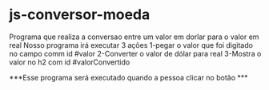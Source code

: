 # js-conversor-moeda
 Programa que realiza a conversao entre um valor em dorlar para o valor em real
Nosso programa irá executar 3 ações
1-pegar o valor que foi digitado no campo comm id #valor
2-Converter o valor de dólar para real
3-Mostra o valor no h2 com id #valorConvertido

***Esse programa será executado quando a pessoa clicar no botão ***